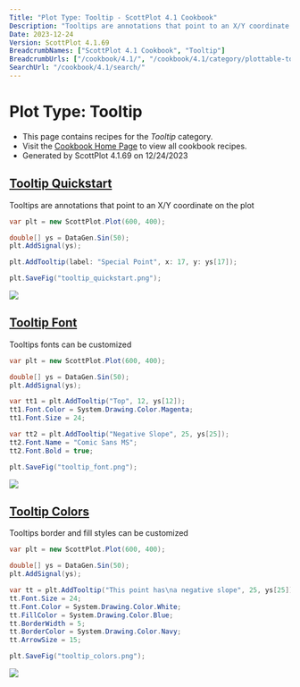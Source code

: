 ```yaml
---
Title: "Plot Type: Tooltip - ScottPlot 4.1 Cookbook"
Description: "Tooltips are annotations that point to an X/Y coordinate on the plot."
Date: 2023-12-24
Version: ScottPlot 4.1.69
BreadcrumbNames: ["ScottPlot 4.1 Cookbook", "Tooltip"]
BreadcrumbUrls: ["/cookbook/4.1/", "/cookbook/4.1/category/plottable-tooltip/"]
SearchUrl: "/cookbook/4.1/search/"
---
```


# Plot Type: Tooltip
* This page contains recipes for the _Tooltip_ category.
* Visit the [Cookbook Home Page](../../) to view all cookbook recipes.
* Generated by ScottPlot 4.1.69 on 12/24/2023
<h2><a id='tooltip-quickstart' href='/cookbook/4.1/recipes/tooltip_quickstart/'>Tooltip Quickstart</a></h2>

Tooltips are annotations that point to an X/Y coordinate on the plot

```cs
var plt = new ScottPlot.Plot(600, 400);

double[] ys = DataGen.Sin(50);
plt.AddSignal(ys);

plt.AddTooltip(label: "Special Point", x: 17, y: ys[17]);

plt.SaveFig("tooltip_quickstart.png");
```

<img src='../../images/tooltip_quickstart.png' class='d-block mx-auto my-5' />


<h2><a id='tooltip-font' href='/cookbook/4.1/recipes/tooltip_font/'>Tooltip Font</a></h2>

Tooltips fonts can be customized

```cs
var plt = new ScottPlot.Plot(600, 400);

double[] ys = DataGen.Sin(50);
plt.AddSignal(ys);

var tt1 = plt.AddTooltip("Top", 12, ys[12]);
tt1.Font.Color = System.Drawing.Color.Magenta;
tt1.Font.Size = 24;

var tt2 = plt.AddTooltip("Negative Slope", 25, ys[25]);
tt2.Font.Name = "Comic Sans MS";
tt2.Font.Bold = true;

plt.SaveFig("tooltip_font.png");
```

<img src='../../images/tooltip_font.png' class='d-block mx-auto my-5' />


<h2><a id='tooltip-colors' href='/cookbook/4.1/recipes/tooltip_colors/'>Tooltip Colors</a></h2>

Tooltips border and fill styles can be customized

```cs
var plt = new ScottPlot.Plot(600, 400);

double[] ys = DataGen.Sin(50);
plt.AddSignal(ys);

var tt = plt.AddTooltip("This point has\na negative slope", 25, ys[25]);
tt.Font.Size = 24;
tt.Font.Color = System.Drawing.Color.White;
tt.FillColor = System.Drawing.Color.Blue;
tt.BorderWidth = 5;
tt.BorderColor = System.Drawing.Color.Navy;
tt.ArrowSize = 15;

plt.SaveFig("tooltip_colors.png");
```

<img src='../../images/tooltip_colors.png' class='d-block mx-auto my-5' />



